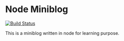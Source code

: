 # Node Miniblog
[![Build Status](https://travis-ci.org/pablobfonseca/node-miniblog.svg?branch=master)](https://travis-ci.org/pablobfonseca/node-miniblog)

This is a miniblog written in node for learning purpose.
